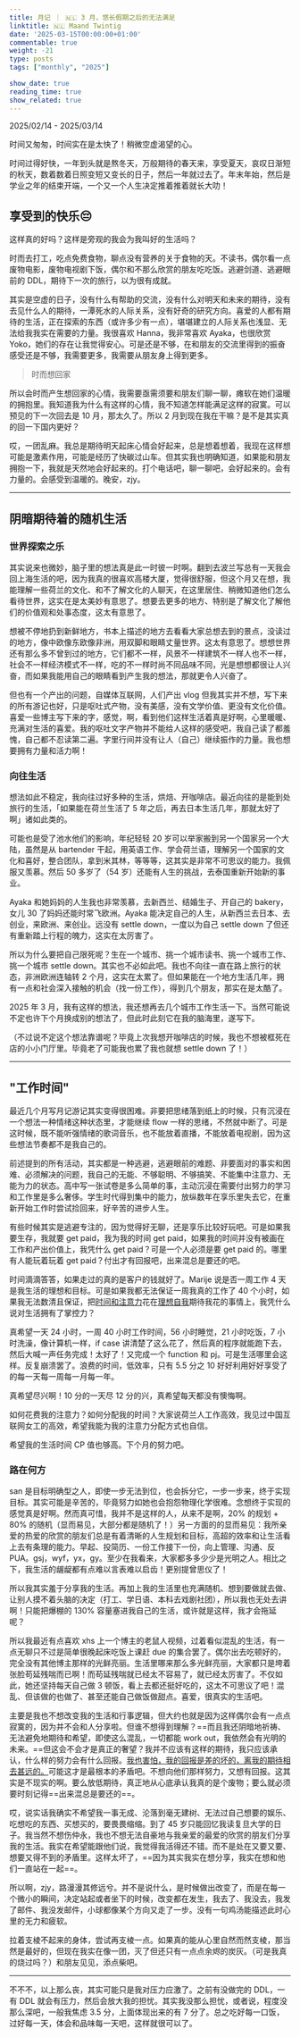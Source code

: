 ```yaml
---
title: 月记 ｜ 🇳🇱 3 月，悠长假期之后的无法满足
linktitle: 🇳🇱 Maand Twintig
date: '2025-03-15T00:00:00+01:00'
commentable: true
weight: -21
type: posts
tags: ["monthly", "2025"]

show_date: true
reading_time: true
show_related: true
---
```


2025/02/14 - 2025/03/14

时间又匆匆，时间实在是太快了！稍微空虚渴望的心。

<!--more-->

时间过得好快，一年到头就是熬冬天，万般期待的春天来，享受夏天，哀叹日渐短的秋天，数着数着日照变短又变长的日子，然后一年就过去了。年末年始，然后是学业之年的结束开端，一个又一个人生决定推着推着就长大叻！

## 享受到的快乐😔

这样真的好吗？这样是旁观的我会为我叫好的生活吗？

时而去打工，吃点免费食物，聊点没有营养的关于食物的天。不读书，偶尔看一点废物电影，废物电视剧下饭，偶尔和不那么欣赏的朋友吃吃饭。逃避剑道、逃避眼前的 DDL，期待下一次的旅行，以为很有成就。

其实是空虚的日子，没有什么有帮助的交流，没有什么对明天和未来的期待，没有去见什么人的期待，一潭死水的人际关系，没有好奇的研究方向。喜爱的人都有期待的生活，正在探索的东西（或许多少有一点），堪堪建立的人际关系也浅显、无法给我我实在需要的力量。我很喜欢 Hanna，我非常喜欢 Ayaka，也很欣赏 Yoko，她们的存在让我觉得安心。可是还是不够，在和朋友的交流里得到的振奋感受还是不够，我需要更多，我需要从朋友身上得到更多。

> 时而想回家

所以会时而产生想回家的心情，我需要亟需须要和朋友们聊一聊，瘫软在她们温暖的拥抱里。我知道我为什么有这样的心情，我不知道怎样能满足这样的寂寞。可以预见的下一次回去是 10 月，那太久了。所以 2 月到现在我在干嘛？是不是其实真的回一下国内更好？

哎，一团乱麻。我总是期待明天起床心情会好起来，总是想着想着，我现在这样想可能是激素作用，可能是经历了快碳过山车。但其实我也明确知道，如果能和朋友拥抱一下，我就是天然地会好起来的。打个电话吧，聊一聊吧，会好起来的。会有力量的。会感受到温暖的。晚安，zjy。

---

## 阴暗期待着的随机生活

### 世界探索之乐

其实说来也微妙，脑子里的想法真是此一时彼一时啊。翻到去波兰写总有一天我会回上海生活的吧，因为我真的很喜欢高楼大厦，觉得很舒服，但这个月又在想，我能理解一些荷兰的文化、和不了解文化的人聊天，在这里居住、稍微知道他们怎么看待世界，这实在是太美妙有意思了。想要去更多的地方、特别是了解文化了解他们的价值观和处事态度，这太有意思了。

想被不停地扔到新鲜地方，书本上描述的地方去看看大家总想去到的景点，没读过的地方，像中欧像东欧像非洲，用双脚和眼睛丈量世界。这太有意思了。想想世界还有那么多不曾到过的地方，它们都不一样，风景不一样建筑不一样人也不一样，社会不一样经济模式不一样，吃的不一样时尚不同品味不同，光是想想都很让人兴奋，而如果我能用自己的眼睛看到产生我的想法，那就更令人兴奋了。

但也有一个产出的问题，自媒体互联网，人们产出 vlog 但我其实并不想，写下来的所有游记也好，只是呕吐式产物，没有美感，没有文学价值、更没有文化价值。喜爱一些博主写下来的字，感觉，啊，看到他们这样生活着真是好啊，心里暖暖、充满对生活的喜爱。我的呕吐文字产物并不能给人这样的感受吧，我自己读了都羞愧，自己都不忍读第二遍。字里行间并没有让人（自己）继续振作的力量。我也想要拥有力量和活力啊！

### 向往生活

想法如此不稳定，我向往过好多种的生活，烘焙、开咖啡店。最近向往的是能到处旅行的生活，「如果能在荷兰生活了 5 年之后，再去日本生活几年，那就太好了啊」诸如此类的。

可能也是受了池水他们的影响，年纪轻轻 20 岁可以举家搬到另一个国家另一个大陆，虽然是从 bartender 干起，用英语工作、学会荷兰语，理解另一个国家的文化和喜好，整合团队，拿到米其林，等等等，这其实是非常不可思议的能力。我佩服又羡慕。然后 50 多岁了（54 岁）还能有人生的挑战，去泰国重新开始新的事业。

Ayaka 和她妈妈的人生我也非常羡慕，去新西兰、结婚生子、开自己的 bakery，女儿 30 了妈妈还能时常飞欧洲。Ayaka 能决定自己的人生，从新西兰去日本、去创业，来欧洲、来创业。远没有 settle down，一度以为自己 settle down 了但还有重新踏上行程的魄力，这实在太厉害了。

所以为什么要把自己限死呢？生在一个城市、挑一个城市读书、挑一个城市工作、挑一个城市 settle down。其实也不必如此吧。我也不向往一直在路上旅行的状态，非洲欧洲连轴转 2 个月，这实在太累了。但如果能在一个地方生活几年，拥有一点和社会深入接触的机会（找一份工作），得到几个朋友，那实在是太酷了。

2025 年 3 月，我有这样的想法，我还想再去几个城市工作生活一下。当然可能说不定也许下个月换成别的想法了，但此时此刻它在我的脑海里，遂写下。

（不过说不定这个想法靠谱呢？毕竟上次我想开咖啡店的时候，我也不想被框死在店的小小门厅里。毕竟老了可能我也累了我也就想 settle down 了！）

---

## "工作时间"

最近几个月写月记游记其实变得很困难。非要把思绪落到纸上的时候，只有沉浸在一个想法一种情绪这种状态里，才能继续 flow 一样的思绪，不然就中断了。可是这时候，既不能听强情绪的歌词音乐，也不能放着直播，不能放着电视剧，因为这些想法节奏都不是我自己的。

前述提到的所有活动，其实都是一种逃避，逃避眼前的难题、非要面对的事实和困难、必须解决的问题，我自己的无能、不够聪明、不够搞笑、不能集中注意力、无能为力的状态。高中写一张试卷是多么简单的事，主动沉浸在需要付出努力的学习和工作里是多么奢侈。学生时代得到集中的能力，放纵数年在享乐里失去它，在重新开始工作时尝试捡回来，好辛苦的进步人生。

有些时候其实是逃避专注的，因为觉得好无聊，还是享乐比较好玩吧。可是如果我要生存，我就要 get paid，我为我的时间 get paid，如果我的时间并没有被画在工作和产出价值上，我凭什么 get paid？可是一个人必须是要 get paid 的。哪里有人能玩着玩着 get paid？付出才有回报吧，出来混总是要还的吧。

时间滴滴答答，如果走过的真的是客户的钱就好了。Marije 说是否一周工作 4 天是我生活的理想和目标。可是如果我都无法保证一周我真的工作了 40 个小时，如果我无法数清且保证，把<u>时间和注意力</u>花在<u>理想自我</u>期待我花的事情上，我凭什么说对生活拥有了掌控力？

真希望一天 24 小时，一周 40 小时工作时间，56 小时睡觉，21 小时吃饭，7 小时洗澡，像计算机一样，if case 讲清楚了这么花了，然后真的程序就能跑下去，然后大喊一声任务完成！太好了！又完成一个 function 和 pj。可是生活哪里会这样。反复崩溃罢了。浪费的时间，低效率，只有 5.5 分之 10 好好利用好好享受了的每一天每一周每一月每一年。

真希望尽兴啊！10 分的一天尽 12 分的兴，真希望每天都没有懊悔啊。

如何花费我的注意力？如何分配我的时间？大家说荷兰人工作高效，我见过中国互联网女工的高效，希望我能为我的注意力分配方式也自信。

希望我的生活时间 CP 值也够高。下个月的努力吧。

### 路在何方

san 是目标明确型之人，即使一步无法到位，也会拆分它，一步一步来，终于实现目标。其实可能是辛苦的，毕竟努力如她也会抱怨物理化学很难。念想终于实现的感觉真是好啊。然而真可惜，我并不是这样的人，从来不是啊，20% 的规划 + 80% 的随机（显而易见，大部分都是随机了！）另一方面的的显而易见：我所亲爱的热爱的欣赏的朋友们总是有着清晰的人生规划和目标，高超的效率和让生活看上去有条理的能力。早起、投简历、一份工作接下一份，向上管理、沟通、反 PUA。gsj，wyf，yx，gy。至少在我看来，大家都多多少少是光明之人。相比之下，我生活的龌龊都有点难以言表难以启齿！更别提曾思仪了！

所以我其实羞于分享我的生活。再加上我的生活里也充满随机、想到要做就去做、让别人摸不着头脑的决定（打工、学日语、本科去戏剧社团），所以我也无处去讲啊！只能把爆棚的 130% 容量塞进我自己的生活，或许就是这样，我才会拖延呢？

所以我最近有点喜欢 xhs 上一个博主的老鼠人视频，过着看似混乱的生活，有一点无聊只不过是简单很晚起床吃饭上课赶 due 的集合罢了。偶尔出去吃顿好的，完全没有其他博主那样的光鲜亮丽。生活里哪来那么多光鲜亮丽，大家都只是垮着张脸苟延残喘而已啊！而苟延残喘就已经太不容易了，就已经太厉害了。不仅如此，她还坚持每天自己做 3 顿饭，看上去都还挺好吃的，这太不可思议了吧！混乱、但该做的也做了、甚至还能自己做饭做甜点。喜爱，很真实的生活吧。

主要是我也不想改变我的生活和行事逻辑，但大约也就是因为这样偶尔会有一点点寂寞的，因为并不会和人分享啦。但谁不想得到理解？==而且我还阴暗地祈祷、无法避免地期待和希望，即使这么混乱，一切都能 work out，我依然会有光明的未来。==但这会不会才是真正的奢望？我并不应该有这样的期待，我只应该承认，什么样的努力会有什么回报。<u>我也害怕，我的回报是差的坏的，离我的期待相去甚远的。</u>可能这才是最根本的矛盾吧。不想向他们那样努力，又想有回报。这其实是不现实的啊。要么放低期待，真正地从心底承认我真的是个废物；要么就必须要时刻记得==出来混总是要还的==。

哎，说实话我确实不希望我一事无成、沦落到毫无建树、无法过自己想要的娱乐、吃想吃的东西、买想买的，要畏畏缩缩。到了 45 岁只能回忆我读复旦大学的日子。我当然不想伤仲永，我也不想无法自豪地与我亲爱的最爱的欣赏的朋友们分享我的生活。我实在希望能跟他们说，我觉得我活得还不错。而不是处在又要又要、想要又得不到的矛盾里。这样太坏了，==因为其实我实在想分享，我实在想和他们一直站在一起==。

所以啊，zjy，路漫漫其修远兮。并不是说什么，是时候做出改变了，而是在每一个微小的瞬间，决定站起或者坐下的时候，改变都在发生，我去了、我没去，我发了邮件、我没发邮件，小球都像某个方向又走了一步。没有一句鸡汤能描述此时心里的无力和疲软。

拉着支棱不起来的身体，尝试再支棱一点。如果真的能从心里自然而然支棱，那当然是最好的，但现在我实在像一团，灭了但还只有一点点余烬的炭灰。（可是我真的烧过吗？）和朋友见见，添点柴吧。

---

不不不，以上那么丧，其实可能只是我对压力应激了。之前有没做完的 DDL，一有 DDL 就会有压力，然后会放大我的担忧。其实我没那么担忧，或者说，程度没那么深吧，一般我焦虑 3.5 分，上面体现出来的有 7 分了。总之吃好每一口饭，过好每一天，体会和品味每一天吧，这样就很可以了。